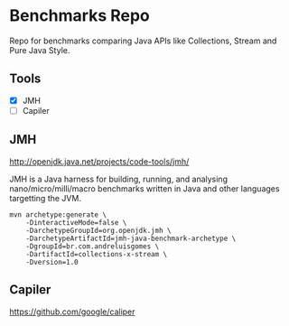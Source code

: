 # Benchmarks Repo

Repo for benchmarks comparing Java APIs like Collections, Stream and Pure Java Style.

## Tools

- [x] JMH
- [ ] Capiler

## JMH

http://openjdk.java.net/projects/code-tools/jmh/

JMH is a Java harness for building, running, and analysing nano/micro/milli/macro benchmarks written in Java and other languages targetting the JVM.

```
mvn archetype:generate \
    -DinteractiveMode=false \
    -DarchetypeGroupId=org.openjdk.jmh \
    -DarchetypeArtifactId=jmh-java-benchmark-archetype \
    -DgroupId=br.com.andreluisgomes \
    -DartifactId=collections-x-stream \
    -Dversion=1.0
```

## Capiler

https://github.com/google/caliper

